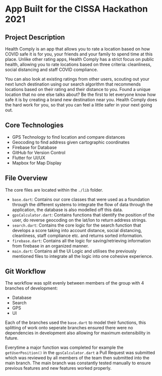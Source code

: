 # App Built for the CISSA Hackathon 2021

## Project Description

Health Comply is an app that allows you to rate a location based on how COVID safe it is for you, your friends and your family to spend time at this place. Unlike other rating apps, Health Comply has a strict focus on public health, allowing you to rate locations based on three criteria: cleanliness, social distancing and staff COVID compliance. 

You can also look at existing ratings from other users, scouting out your next lunch destination using our search algorithm that recommends locations based on their rating and their distance to you. Found a unique location that no one else talks about? Be the first to let everyone know how safe it is by creating a brand new destination near you. Health Comply does the hard work for you, so that you can feel a little safer in your next going out.

## Core Technologies

- GPS Technology to find location and compare distances
- Geocoding to find address given cartographic coordinates
- Firebase for Database
- GitHub for Version Control
- Flutter for UI/UX
- Mapbox for Map Display

## File Overview

The core files are located within the `./lib` folder. 

- `base.dart`: Contains our core classes that were used as a foundation through the different systems to integrate the flow of data through the application, the database is also modelled off this data.
- `gpsCalculator.dart`: Contains functions that identify the position of the user, do reverse geocoding on the lat/lon to return address strings.
-  `search.dart`: Contains the core logic for the search function that develops a score taking into account distance, social distancing, cleanliness, staff compliance etc. and returns sorted information.
-  `firebase.dart`: Contains all the logic for saving/retrieving information from firebase in an organized manner.
-  `main.dart`: Contains all the UI Logic and utilises the previously mentioned files to integrate all the logic into one cohesive experience.


## Git Workflow

The workflow was split evenly between members of the group with 4 branches of development:

- Database
- Search
- GPS
- UI

Each of the branches used the `base.dart` to model their functions, this splitting of work onto seperate branches ensured there were no dependencies in development also allowing for maximum extensibility in future.

Everytime a major function was completed for example the `getUserPosition()` in the `gpsCalculator.dart` a Pull Request was submitted which was reviewed by all members of the team then submitted into the main branch. The main branch was constantly tested manually to ensure previous features and new features worked properly.
